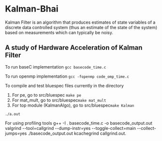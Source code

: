 # Kalman-Bhai
Kalman Filter is an algorithm that produces estimates of state variables of a discrete data controlled system (thus an estimate
of the state of the system) based on measurements which can typically be noisy.

## A study of Hardware Acceleration of Kalman Filter

To run baseC implementation
```gcc basecode_time.c```

To run openmp implementation
```gcc -fopenmp code_omp_time.c```

To compile and test bluespec files currently in the directory
1. For pe, go to src/bluespec ```make pe```
2. For mat_mult, go to src/bluespec```make mat_mult```
3. For top module (KalmanAlgo), go to src/bluespec```make Kalman```

```./a.out```

For using profiling tools
g++ -I . basecode_time.c -o basecode_output.out
valgrind --tool=callgrind --dump-instr=yes --toggle-collect=main --collect-jumps=yes ./basecode_output.out
kcachegrind callgrind.out.<process ID>

